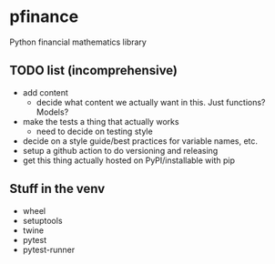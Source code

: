 # pfinance
Python financial mathematics library

## TODO list (incomprehensive)
- add content
  - decide what content we actually want in this. Just functions? Models?
- make the tests a thing that actually works
  - need to decide on testing style
- decide on a style guide/best practices for variable names, etc.
- setup a github action to do versioning and releasing
- get this thing actually hosted on PyPI/installable with pip

## Stuff in the venv
- wheel
- setuptools
- twine
- pytest
- pytest-runner
